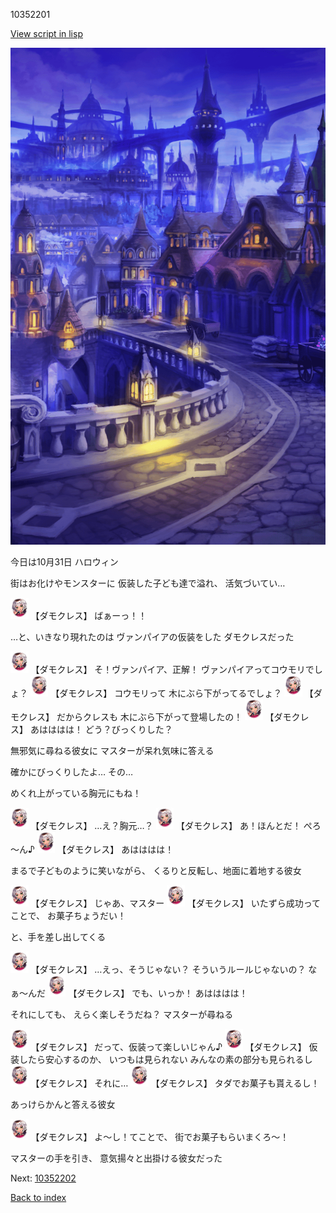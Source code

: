 10352201

[View script in lisp](../scripts/10352201.txt)

![town_night.png](../images/backgrounds/town_night.png)

今日は10月31日
ハロウィン

街はお化けやモンスターに
仮装した子ども達で溢れ、
活気づいてい…

<img src="../images/units/103521.png" alt="103521.png" height="34"/>
【ダモクレス】
ばぁーっ！！

…と、いきなり現れたのは
ヴァンパイアの仮装をした
ダモクレスだった

<img src="../images/units/103521.png" alt="103521.png" height="34"/>
【ダモクレス】
そ！ヴァンパイア、正解！
ヴァンパイアってコウモリでしょ？

<img src="../images/units/103521.png" alt="103521.png" height="34"/>
【ダモクレス】
コウモリって
木にぶら下がってるでしょ？

<img src="../images/units/103521.png" alt="103521.png" height="34"/>
【ダモクレス】
だからクレスも
木にぶら下がって登場したの！

<img src="../images/units/103521.png" alt="103521.png" height="34"/>
【ダモクレス】
あはははは！
どう？びっくりした？

無邪気に尋ねる彼女に
マスターが呆れ気味に答える

確かにびっくりしたよ…
その…

めくれ上がっている胸元にもね！

<img src="../images/units/103521.png" alt="103521.png" height="34"/>
【ダモクレス】
…え？胸元…？

<img src="../images/units/103521.png" alt="103521.png" height="34"/>
【ダモクレス】
あ！ほんとだ！
ぺろ～ん♪

<img src="../images/units/103521.png" alt="103521.png" height="34"/>
【ダモクレス】
あはははは！

まるで子どものように笑いながら、
くるりと反転し、地面に着地する彼女

<img src="../images/units/103521.png" alt="103521.png" height="34"/>
【ダモクレス】
じゃあ、マスター

<img src="../images/units/103521.png" alt="103521.png" height="34"/>
【ダモクレス】
いたずら成功ってことで、
お菓子ちょうだい！

と、手を差し出してくる

<img src="../images/units/103521.png" alt="103521.png" height="34"/>
【ダモクレス】
…えっ、そうじゃない？
そういうルールじゃないの？
なぁ～んだ

<img src="../images/units/103521.png" alt="103521.png" height="34"/>
【ダモクレス】
でも、いっか！
あはははは！

それにしても、
えらく楽しそうだね？
マスターが尋ねる

<img src="../images/units/103521.png" alt="103521.png" height="34"/>
【ダモクレス】
だって、仮装って楽しいじゃん♪

<img src="../images/units/103521.png" alt="103521.png" height="34"/>
【ダモクレス】
仮装したら安心するのか、
いつもは見られない
みんなの素の部分も見られるし

<img src="../images/units/103521.png" alt="103521.png" height="34"/>
【ダモクレス】
それに…

<img src="../images/units/103521.png" alt="103521.png" height="34"/>
【ダモクレス】
タダでお菓子も貰えるし！

あっけらかんと答える彼女

<img src="../images/units/103521.png" alt="103521.png" height="34"/>
【ダモクレス】
よ～し！てことで、
街でお菓子もらいまくろ～！

マスターの手を引き、
意気揚々と出掛ける彼女だった

Next: [10352202](10352202.md)

[Back to index](index.md)

